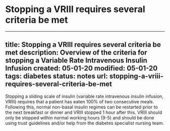 # Stopping a VRIII requires several criteria be met
---
title: Stopping a VRIII requires several criteria be met
description: Overview of the criteria for stopping a Variable Rate Intravenous Insulin Infusion 
created: 05-01-20
modified: 05-01-20
tags: diabetes
status: notes
url: stopping-a-vriii-requires-several-criteria-be-met
---


Stopping a sliding scale of insulin (variable rate intravenous insulin infusion, VRIII)  requires that a patient has eaten 100% of two consecutive meals. Following this, normal non-basal insulin regimes can be restarted prior to the next breakfast or dinner and VRIII stopped 1 hour after this. VRIII should only be stopped within normal working hours (9-5)  and should be done using trust guidelines and/or help from the diabetes specialist nursing team.

<!-- {BearID:A0DB2BEF-7629-4426-906C-7F298372111C-1677-0001054D3C0693B7} -->
